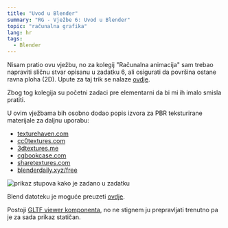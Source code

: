 ```yaml
---
title: "Uvod u Blender"
summary: "RG - Vježbe 6: Uvod u Blender"
topic: "računalna grafika"
lang: hr
tags:
  - Blender
---
```


Nisam pratio ovu vježbu, no za kolegij "Računalna animacija" sam trebao
napraviti sličnu stvar opisanu u zadatku 6, ali osigurati da površina ostane
ravna ploha (2D). Upute za taj trik se nalaze
[ovdje](https://www.reddit.com/r/blender/comments/gv5iq9/blender_secrets_using_the_remesh_modifier_on_a/).

Zbog tog kolegija su početni zadaci pre elementarni da bi mi ih imalo smisla
pratiti.

U ovim vježbama bih osobno dodao popis izvora za PBR teksturirane materijale
za daljnu uporabu:
- [texturehaven.com](https://texturehaven.com)
- [cc0textures.com](https://cc0textures.com)
- [3dtextures.me](https://3dtextures.me)
- [cgbookcase.com](https://cgbookcase.com)
- [sharetextures.com](https://sharetextures.com)
- [blenderdaily.xyz/free](https://blenderdaily.xyz/free)

![prikaz stupova kako je zadano u zadatku](./pillars_preview.png)

Blend datoteku je moguće preuzeti [ovdje](./pillars.blend).

Postoji [GLTF viewer komponenta](https://github.com/AVGP/gltf-viewer), no ne
stignem ju prepravljati trenutno pa je za sada prikaz statičan.
